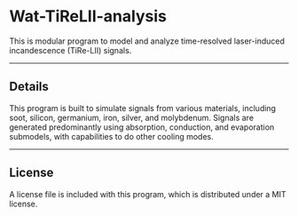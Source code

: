 # Wat-TiReLII-analysis

This is modular program to model and analyze time-resolved laser-induced 
incandescence (TiRe-LII) signals.

----------------------------------------------------------------------

## Details

This program is built to simulate signals from various materials, 
including soot, silicon, germanium, iron, silver, and molybdenum. 
Signals are generated predominantly using absorption, conduction, 
and evaporation submodels, with capabilities to do other cooling 
modes. 

----------------------------------------------------------------------

## License

A license file is included with this program, which is distributed 
under a MIT license. 
